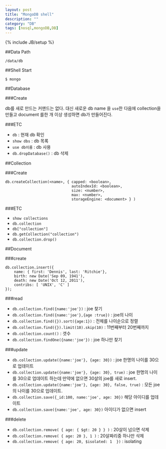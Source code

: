 ```yaml
---
layout: post
title: "MongoDB shell"
description: ""
category: "DB"
tags: [nosql,mongoDB,DB]
---
```

{% include JB/setup %}

##Data Path

    /data/db

##Shell Start

    $ mongo

##Database

###Create

db를 새로 만드는 커맨드는 없다. 대신 새로운 db name 을 `use`한 다음에 collection을 만들고 document 를한 개 이상 생성하면 db가 만들어진다.

###ETC

 - `db` : 현재 db 확인
 - `show dbs` : db 목록
 - `use db이름` : db 사용
 - `db.dropDatabase()` : db 삭제

##Collection

###Create

    db.createCollection(<name>, { capped: <boolean>,
                                  autoIndexId: <boolean>,
                                  size: <number>,
                                  max: <number>,
                                  storageEngine: <document> } )

###ETC

 - `show collections`
 - `db.collection`
 - `db["collection"]`
 - `db.getCollection("collection")`
 - `db.collection.drop()`

##Document

###create

    db.collection.insert({
        name: { first: 'Dennis', last: 'Ritchie'},
        birth: new Date('Sep 09, 1941'),
        death: new Date('Oct 12, 2011'),
        contribs: [ 'UNIX', 'C' ]
    });

###read

 - `db.collection.find({name:'joe'})` : joe 찾기
 - `db.collection.find({name:'joe'},{age :true})` : joe의 나이
 - `db.collection.find({}).sort({age:1})` : 전체를 나이순으로 정렬
 - `db.collection.find({}).limit(10).skip(10)` : 11번째부터 20번째까지
 - `db.collection.count()` : 갯수
 - `db.collection.findOne({name:'joe'})` : joe 하나만 찾기

###update

 - `db.collection.update({name:'joe'}, {age: 30})` : joe 한명의 나이를 30으로 업데이트
 - `db.collection.update({name:'joe'}, {age: 30}, true)` : joe 한명의 나이를 30으로 업데이트 하는데 만약에 없으면 30살의 joe를 새로 insert.
 - `db.collection.update({name:'joe'}, {age: 30}, false, true)` : 모든 joe 의 나이를 30으로 업데이트.
 - `db.collection.save({_id:100, name:'joe', age: 30})` 해당 아이디를 업데이트
 - `db.collection.save({name:'joe', age: 30})` 아이디가 없으면 insert
 
###delete

 - `db.collection.remove( { age: { $gt: 20 } } )` : 20살이 넘으면 삭제
 - `db.collection.remove( { age: 20 }, 1 )` : 20살짜리중 하나만 삭제
 - `db.collection.remove( { age: 20, $isolated: 1  })` : isolating

